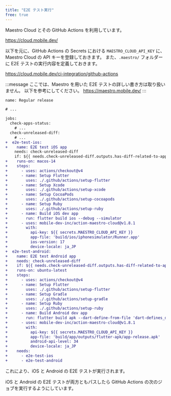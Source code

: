 ```yaml
---
title: "E2E テスト実行"
free: true
---
```


Maestro Cloud とその GitHub Actions を利用しています。

https://cloud.mobile.dev/

以下を元に、GitHub Actions の Secrets における `MAESTRO_CLOUD_API_KEY` に、Maestro Cloud の API キーを登録しておきます。
また、`.maestro/` フォルダーに E2E テストの実行内容を定義しておきます。

https://cloud.mobile.dev/ci-integration/github-actions

:::message
ここでは、Maestro を用いた E2E テストの詳しい書き方は取り扱いません。
以下を参考にしてください。
https://maestro.mobile.dev/
:::

```diff yaml:.github/workflows/regular-release.yml
name: Regular release

# ...

jobs:
  check-apps-status:
    # ...
  check-unreleased-diff:
    # ...
+  e2e-test-ios:
+    name: E2E test iOS app
    needs: check-unreleased-diff
    if: ${{ needs.check-unreleased-diff.outputs.has-diff-related-to-app == 'true' }}
+    runs-on: macos-14
+    steps:
+      - uses: actions/checkout@v4
+      - name: Setup Flutter
+        uses: ./.github/actions/setup-flutter
+      - name: Setup Xcode
+        uses: ./.github/actions/setup-xcode
+      - name: Setup CocoaPods
+        uses: ./.github/actions/setup-cocoapods
+      - name: Setup Ruby
+        uses: ./.github/actions/setup-ruby
+      - name: Build iOS dev app
+        run: flutter build ios --debug --simulator
+      - uses: mobile-dev-inc/action-maestro-cloud@v1.8.1
+        with:
+          api-key: ${{ secrets.MAESTRO_CLOUD_API_KEY }}
+          app-file: 'build/ios/iphonesimulator/Runner.app'
+          ios-version: 17
+          device-locale: ja_JP
+  e2e-test-android:
+    name: E2E test Android app
+    needs: check-unreleased-diff
+    if: ${{ needs.check-unreleased-diff.outputs.has-diff-related-to-app == 'true' }}
+    runs-on: ubuntu-latest
+    steps:
+      - uses: actions/checkout@v4
+      - name: Setup Flutter
+        uses: ./.github/actions/setup-flutter
+      - name: Setup Gradle
+        uses: ./.github/actions/setup-gradle
+      - name: Setup Ruby
+        uses: ./.github/actions/setup-ruby
+      - name: Build Android dev app
+        run: flutter build apk --dart-define-from-file 'dart-defines_dev.json'
+      - uses: mobile-dev-inc/action-maestro-cloud@v1.8.1
+        with:
+          api-key: ${{ secrets.MAESTRO_CLOUD_API_KEY }}
+          app-file: 'build/app/outputs/flutter-apk/app-release.apk'
+          android-api-level: 34
+          device-locale: ja_JP
+    needs:
+      - e2e-test-ios
+      - e2e-test-android
```

これにより、iOS と Android の E2E テストが実行されます。

iOS と Android の E2E テストが両方ともパスしたら GitHub Actions の次のジョブを実行するようにしています。

